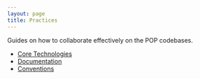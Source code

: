 ```yaml
---
layout: page
title: Practices
---
```


Guides on how to collaborate effectively on the POP codebases.

* [Core Technologies](core-technologies.md)
* [Documentation](documentation.md)
* [Conventions](conventions/index.md)